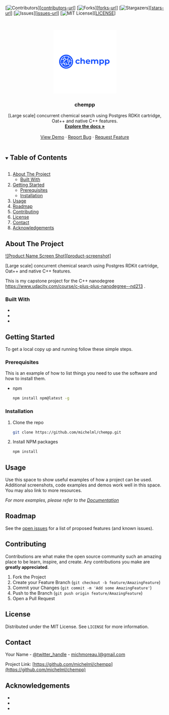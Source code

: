 <!--
*** Thanks for checking out the Best-README-Template. If you have a suggestion
*** that would make this better, please fork the repo and create a pull request
*** or simply open an issue with the tag "enhancement".
*** Thanks again! Now go create something AMAZING! :D
***
***
***
*** To avoid retyping too much info. Do a search and replace for the following:
*** michelml, chempp, twitter_handle, michmoreau.l@gmail.com, chempp, project_description
-->



<!-- PROJECT SHIELDS -->
<!--
*** I'm using markdown "reference style" links for readability.
*** Reference links are enclosed in brackets [ ] instead of parentheses ( ).
*** See the bottom of this document for the declaration of the reference variables
*** for contributors-url, forks-url, etc. This is an optional, concise syntax you may use.
*** https://www.markdownguide.org/basic-syntax/#reference-style-links
-->
[![Contributors][contributors-shield]][[contributors-url](https://github.com/MichelML/chempp/graphs/contributors)]
[![Forks][forks-shield]][[forks-url](https://github.com/MichelML/chempp/network/members)]
[![Stargazers][stars-shield]][[stars-url](https://github.com/MichelML/chempp/stargazers)]
[![Issues][issues-shield]][[issues-url](https://github.com/MichelML/chempp/issues)]
[![MIT License][license-shield]][[LICENSE](https://github.com/MichelML/chempp/blob/master/LICENSE)]

<br />
<p align="center">
  <a href="https://github.com/michelml/chempp">
    <img src="chempp.png" alt="Chempp - Project Logo" width="200" height="200">
  </a>

  <h3 align="center">chempp</h3>

  <p align="center">
    [Large scale] concurrent chemical search using Postgres RDKit cartridge, Oat++ and native C++ features.
    <br />
    <a href="https://github.com/michelml/chempp"><strong>Explore the docs »</strong></a>
    <br />
    <br />
    <a href="https://github.com/michelml/chempp">View Demo</a>
    ·
    <a href="https://github.com/michelml/chempp/issues">Report Bug</a>
    ·
    <a href="https://github.com/michelml/chempp/issues">Request Feature</a>
  </p>
</p>



<!-- TABLE OF CONTENTS -->
<details open="open">
  <summary><h2 style="display: inline-block">Table of Contents</h2></summary>
  <ol>
    <li>
      <a href="#about-the-project">About The Project</a>
      <ul>
        <li><a href="#built-with">Built With</a></li>
      </ul>
    </li>
    <li>
      <a href="#getting-started">Getting Started</a>
      <ul>
        <li><a href="#prerequisites">Prerequisites</a></li>
        <li><a href="#installation">Installation</a></li>
      </ul>
    </li>
    <li><a href="#usage">Usage</a></li>
    <li><a href="#roadmap">Roadmap</a></li>
    <li><a href="#contributing">Contributing</a></li>
    <li><a href="#license">License</a></li>
    <li><a href="#contact">Contact</a></li>
    <li><a href="#acknowledgements">Acknowledgements</a></li>
  </ol>
</details>



<!-- ABOUT THE PROJECT -->
## About The Project

[![Product Name Screen Shot][product-screenshot]](https://example.com)

[Large scale] concurrent chemical search using Postgres RDKit cartridge, Oat++ and native C++ features.

This is my capstone project for the C++ nanodegree https://www.udacity.com/course/c-plus-plus-nanodegree--nd213 .

### Built With

* []()
* []()
* []()



<!-- GETTING STARTED -->
## Getting Started

To get a local copy up and running follow these simple steps.

### Prerequisites

This is an example of how to list things you need to use the software and how to install them.
* npm
  ```sh
  npm install npm@latest -g
  ```

### Installation

1. Clone the repo
   ```sh
   git clone https://github.com/michelml/chempp.git
   ```
2. Install NPM packages
   ```sh
   npm install
   ```



<!-- USAGE EXAMPLES -->
## Usage

Use this space to show useful examples of how a project can be used. Additional screenshots, code examples and demos work well in this space. You may also link to more resources.

_For more examples, please refer to the [Documentation](https://example.com)_



<!-- ROADMAP -->
## Roadmap

See the [open issues](https://github.com/michelml/chempp/issues) for a list of proposed features (and known issues).



<!-- CONTRIBUTING -->
## Contributing

Contributions are what make the open source community such an amazing place to be learn, inspire, and create. Any contributions you make are **greatly appreciated**.

1. Fork the Project
2. Create your Feature Branch (`git checkout -b feature/AmazingFeature`)
3. Commit your Changes (`git commit -m 'Add some AmazingFeature'`)
4. Push to the Branch (`git push origin feature/AmazingFeature`)
5. Open a Pull Request



<!-- LICENSE -->
## License

Distributed under the MIT License. See `LICENSE` for more information.



<!-- CONTACT -->
## Contact

Your Name - [@twitter_handle](https://twitter.com/twitter_handle) - michmoreau.l@gmail.com

Project Link: [https://github.com/michelml/chempp](https://github.com/michelml/chempp)



<!-- ACKNOWLEDGEMENTS -->
## Acknowledgements

* []()
* []()
* []()





<!-- MARKDOWN LINKS & IMAGES -->
<!-- https://www.markdownguide.org/basic-syntax/#reference-style-links -->
[contributors-shield]: https://img.shields.io/github/contributors/michelml/repo.svg?style=for-the-badge
[contributors-url]: https://github.com/michelml/repo/graphs/contributors
[forks-shield]: https://img.shields.io/github/forks/michelml/repo.svg?style=for-the-badge
[forks-url]: https://github.com/michelml/repo/network/members
[stars-shield]: https://img.shields.io/github/stars/michelml/repo.svg?style=for-the-badge
[stars-url]: https://github.com/michelml/repo/stargazers
[issues-shield]: https://img.shields.io/github/issues/michelml/repo.svg?style=for-the-badge
[issues-url]: https://github.com/michelml/repo/issues
[license-shield]: https://img.shields.io/github/license/michelml/repo.svg?style=for-the-badge
[license-url]: https://github.com/michelml/repo/blob/master/LICENSE.txt
[linkedin-shield]: https://img.shields.io/badge/-LinkedIn-black.svg?style=for-the-badge&logo=linkedin&colorB=555
[linkedin-url]: https://linkedin.com/in/michelml
